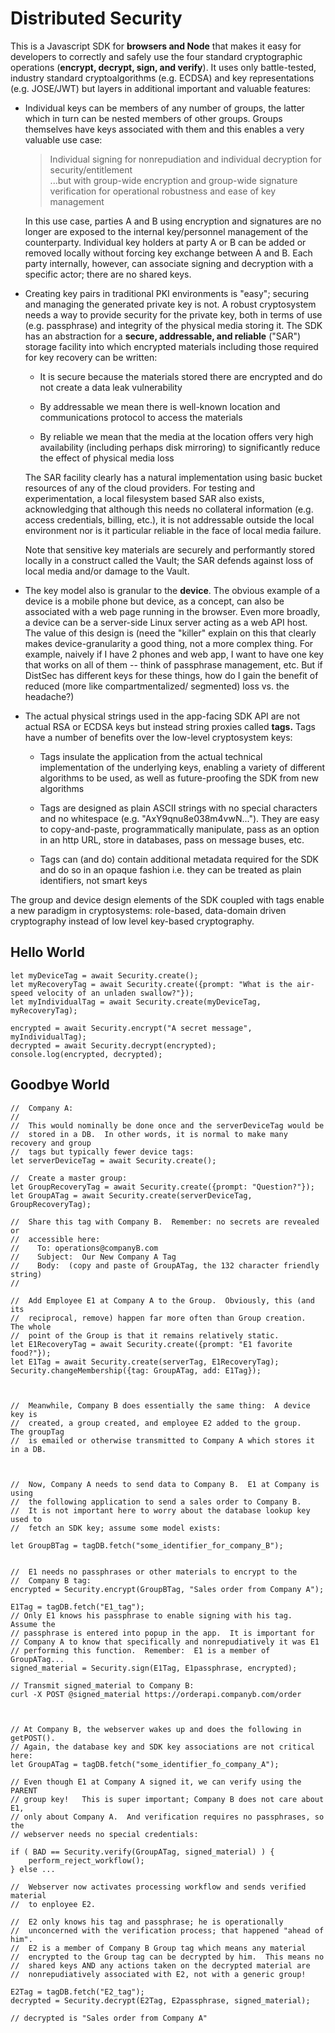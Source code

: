 # Distributed Security

This is a Javascript SDK for **browsers and Node** that makes it easy for developers to correctly and safely use the four standard cryptographic operations (**encrypt, decrypt, sign, and verify**).  It uses only battle-tested, industry standard cryptoalgorithms
(e.g. ECDSA) and key representations (e.g. JOSE/JWT) but layers in 
additional important and valuable features:

 *  Individual keys can be members of any number of groups, the latter which in turn
    can be nested members of other groups.  Groups themselves have keys associated
    with them and this enables a very valuable use case:
    
    >  Individual signing for nonrepudiation and individual decryption for
    security/entitlement<br>
    ...but with group-wide encryption and group-wide signature
    verification for operational robustness and ease of key management

    In this use case, parties A and B using encryption and signatures are no
    longer are exposed to the internal key/personnel management of the counterparty.
    Individual key holders at party A or B can be added or removed locally without
    forcing key exchange between A and B.  Each party internally, however, can associate
    signing and decryption with a specific actor; there are no shared keys.


 *  Creating key pairs in traditional PKI environments is "easy"; securing and
    managing the generated private key is not.
    A robust cryptosystem needs a way to provide security for the private key, both in
    terms of use (e.g. passphrase) and integrity of the physical media storing it.
    The SDK has an abstraction for a **secure, addressable, and reliable** ("SAR")
    storage facility into which encrypted materials including those required for
    key recovery can be written:

     *  It is secure because the materials stored there are encrypted and do
     	not create a data leak vulnerability

     *  By addressable we mean there is well-known location and communications protocol
        to access the materials

     *  By reliable we mean that the media at the location offers very high
     	availability (including perhaps disk mirroring) to significantly reduce the
	effect of physical media loss
	
    The SAR facility clearly has a natural implementation using basic bucket resources
    of any of the cloud providers.  For testing and experimentation, a local filesystem
    based SAR also exists, acknowledging that although this needs no collateral
    information (e.g. access credentials, billing, etc.), it is
    not addressable outside the local environment nor is it particular reliable in the
    face of local media failure.

    Note that sensitive key materials are
    securely and performantly stored locally in a construct called the Vault;
    the SAR defends against loss of local media and/or damage to the Vault.
    

 *  The key model also is granular to the **device**.  The obvious example of a device
    is a mobile phone but device, as a concept, can also be associated with a
    web page running in the browser.  Even more broadly, a device can be a server-side
    Linux server acting as a web API host.  The value of this design is
    	  (need the "killer" explain on this that clearly makes device-granularity
	  a good thing, not a more complex thing.  For example, naively if I have 2
	  phones and web app, I want to have one key that works on all of them -- think
	  of passphrase management, etc.  But if DistSec has different keys for these
	  things, how do I gain the benefit of reduced (more like compartmentalized/
	  segmented) loss vs. the headache?)
	  
 
 *  The actual physical strings used in the app-facing SDK API are not actual RSA or
    ECDSA keys but instead string proxies called **tags.**  Tags have a number of
    benefits over the low-level cryptosystem keys:

     *  Tags insulate the application from the actual technical implementation of the
     	underlying keys, enabling a variety of different algorithms to be used, as well
	as future-proofing the SDK from new algorithms

     *  Tags are designed as plain ASCII strings
     	with no special characters and no whitespace (e.g. "AxY9qnu8e038m4vwN..."). They
	are easy to copy-and-paste, programmatically manipulate, pass as an option
	in an http URL, store in databases, pass on message buses, etc.

     *  Tags can (and do) contain additional metadata required for the SDK and
        do so in an opaque fashion i.e. they can be treated as plain identifiers,
	not smart keys
     	
     
	
The group and device design elements of the SDK coupled with tags enable a new
paradigm in cryptosystems:
role-based, data-domain driven cryptography instead of low level key-based cryptography.

## Hello World
```
let myDeviceTag = await Security.create();
let myRecoveryTag = await Security.create({prompt: "What is the air-speed velocity of an unladen swallow?"});
let myIndividualTag = await Security.create(myDeviceTag, myRecoveryTag);

encrypted = await Security.encrypt("A secret message", myIndividualTag);
decrypted = await Security.decrypt(encrypted);
console.log(encrypted, decrypted);
```

## Goodbye World
```
//  Company A:
//  
//  This would nominally be done once and the serverDeviceTag would be
//  stored in a DB.  In other words, it is normal to make many recovery and group
//  tags but typically fewer device tags:
let serverDeviceTag = await Security.create(); 

//  Create a master group:
let GroupRecoveryTag = await Security.create({prompt: "Question?"});
let GroupATag = await Security.create(serverDeviceTag, GroupRecoveryTag);

//  Share this tag with Company B.  Remember: no secrets are revealed or
//  accessible here:
//    To: operations@companyB.com
//    Subject:  Our New Company A Tag
//    Body:  (copy and paste of GroupATag, the 132 character friendly string)
//

//  Add Employee E1 at Company A to the Group.  Obviously, this (and its
//  reciprocal, remove) happen far more often than Group creation.  The whole
//  point of the Group is that it remains relatively static.
let E1RecoveryTag = await Security.create({prompt: "E1 favorite food?"});
let E1Tag = await Security.create(serverTag, E1RecoveryTag);
Security.changeMembership({tag: GroupATag, add: E1Tag});



//  Meanwhile, Company B does essentially the same thing:  A device key is
//  created, a group created, and employee E2 added to the group.   The groupTag
//  is emailed or otherwise transmitted to Company A which stores it in a DB.



//  Now, Company A needs to send data to Company B.  E1 at Company is using
//  the following application to send a sales order to Company B.
//  It is not important here to worry about the database lookup key used to
//  fetch an SDK key; assume some model exists:

let GroupBTag = tagDB.fetch("some_identifier_for_company_B");


//  E1 needs no passphrases or other materials to encrypt to the
//  Company B tag:
encrypted = Security.encrypt(GroupBTag, "Sales order from Company A");

E1Tag = tagDB.fetch("E1_tag");
// Only E1 knows his passphrase to enable signing with his tag.  Assume the
// passphrase is entered into popup in the app.  It is important for
// Company A to know that specifically and nonrepudiatively it was E1
// performing this function.  Remember:  E1 is a member of GroupATag... 
signed_material = Security.sign(E1Tag, E1passphrase, encrypted);

// Transmit signed_material to Company B:
curl -X POST @signed_material https://orderapi.companyb.com/order



// At Company B, the webserver wakes up and does the following in getPOST().
// Again, the database key and SDK key associations are not critical here:
let GroupATag = tagDB.fetch("some_identifier_fo_company_A");

// Even though E1 at Company A signed it, we can verify using the PARENT
// group key!   This is super important; Company B does not care about E1,
// only about Company A.  And verification requires no passphrases, so the
// webserver needs no special credentials:

if ( BAD == Security.verify(GroupATag, signed_material) ) {
    perform_reject_workflow();
} else ...

//  Webserver now activates processing workflow and sends verified material
//  to enployee E2.

//  E2 only knows his tag and passphrase; he is operationally
//  unconcerned with the verification process; that happened "ahead of him".
//  E2 is a member of Company B Group tag which means any material
//  encrypted to the Group tag can be decrypted by him.  This means no
//  shared keys AND any actions taken on the decrypted material are
//  nonrepudiatively associated with E2, not with a generic group!

E2Tag = tagDB.fetch("E2_tag");
decrypted = Security.decrypt(E2Tag, E2passphrase, signed_material);

// decrypted is "Sales order from Company A"
```


